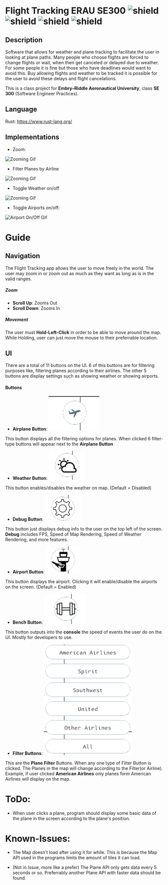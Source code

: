 # Flight Tracking ERAU SE300 ![shield](https://img.shields.io/badge/crates.io-v0.10.8-orange) ![shield](https://img.shields.io/badge/dependencies-secure-success) ![shield](https://img.shields.io/badge/build-success-success) ![shield](https://img.shields.io/badge/doc-passing-success)

## Description

Software that allows for weather and plane tracking to facilitate the user in looking at plane paths. Many people who choose flights are forced to change flights or wait, when then get canceled or delayed due to weather. For some people it is fine but those who have deadlines would want to avoid this. Buy allowing flights and weather to be tracked it is possible for the user to avoid these delays and flight cancelations.

This is a class project for **Embry–Riddle Aeronautical University**, class **SE 300** (Software Engineer Practices).

## Language
Rust: https://www.rust-lang.org/

## Implementations
* Zoom: 

![Zooming Gif](https://github.com/FlightTrackingERAU/FlightTracking/blob/feature/readme/examples/gif/ezgif.com-gif-maker.gif)


* Filter Planes by Airline

![Zooming Gif](https://github.com/FlightTrackingERAU/FlightTracking/blob/feature/readme/examples/gif/airline-filter.gif)


* Toggle Weather on/off

![Zooming Gif](https://github.com/FlightTrackingERAU/FlightTracking/blob/feature/readme/examples/gif/weather-toggle.gif)

* Toggle Airports on/off:

![Airport On/Off Gif](https://github.com/FlightTrackingERAU/FlightTracking/blob/feature/readme/examples/gif/airport_toggle.gif)

# Guide

## Navigation

The Flight Tracking app allows the user to move freely in the world. The user may zoom in or zoom out as much as they want as long as is in the valid ranges.
 
##### Zoom

* **Scroll Up**: Zooms Out
* **Scroll Down**: Zooms In

##### Movement

The user must **Hold-Left-Click** in order to be able to move around the map. While Holding, user can just move the mouse to their preferrable location.

## UI

There are a total of 11 buttons on the UI. 6 of this buttons are for filtering purposes like, filtering planes according to their airlines. The other 5 buttons are display settings such as showing weather or showing airports. 

#### Buttons

* **Airplane Button**: ![Airplane Button](/examples/pictures/airplane-button.png)

This button displays all the filtering options for planes. 
When clicked 6 filter-type buttons will appear next to the **Airplane Button** 

* **Weather Button**: ![Weather Button](/examples/pictures/weather-button.png)

This button enables/disables the weather on map. (Default = Disabled)

* **Debug Button**: ![Debug Button](/examples/pictures/debug-button.png) 

This button just displays debug info to the user on the top left of the screen. **Debug** includes FPS, Speed of Map Rendering, Speed of Weather Rendering, and more features. 

* **Airport Button**: ![Airport Button](/examples/pictures/airport-button.png)

This button displays the airport. Clicking it will enable/disable the airports on the screen. (Default = Enabled)

* **Bench Button**: ![Bench Button](/examples/pictures/strong-button.png)

This button outputs into the **console** the speed of events the user do on the UI. Mostly for developers to use. 


* **Filter Buttons**: 
![Filter Buttons](/examples/pictures/filter-button.png)

This are the **Plane Filter** Buttons. When any one type of Filter Button is clicked. The Planes in the map will change according to the Filter(or Airline). Example, if user clicked **American Airlines** only planes form American Airlines will display on the map.  
 

# ToDo:

* When user clicks a plane, program should display some basic data of the plane in the screen according to the plane's position.


# Known-Issues:

* The Map doesn't load after using it for while. This is because the Map API used in the programs limits the amount of tiles it can load. 

* (Not in Issue, more like a prefer) The Plane API only gets data every 5 seconds or so. Preferrably another Plane API with faster data should be found.

